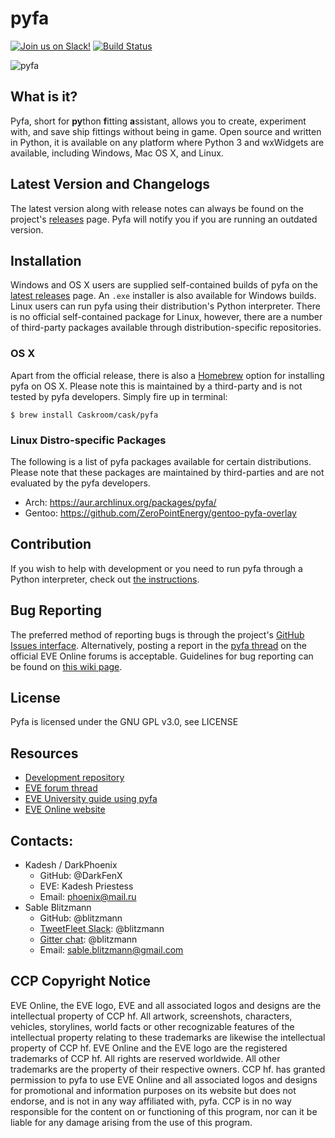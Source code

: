 # pyfa

[![Join us on Slack!](https://pyfainvite.azurewebsites.net/badge.svg)](https://pyfainvite.azurewebsites.net/) [![Build Status](https://travis-ci.org/pyfa-org/Pyfa.svg?branch=master)](https://travis-ci.org/pyfa-org/Pyfa)

![pyfa](https://user-images.githubusercontent.com/275209/66119992-864be080-e5e2-11e9-994a-3a4368c9fad7.png)

## What is it?

Pyfa, short for **py**thon **f**itting **a**ssistant, allows you to create, experiment with, and save ship fittings without being in game. Open source and written in Python, it is available on any platform where Python 3 and wxWidgets are available, including Windows, Mac OS X, and Linux.

## Latest Version and Changelogs
The latest version along with release notes can always be found on the project's [releases](https://github.com/pyfa-org/Pyfa/releases) page. Pyfa will notify you if you are running an outdated version.

## Installation
Windows and OS X users are supplied self-contained builds of pyfa on the [latest releases](https://github.com/pyfa-org/Pyfa/releases/latest) page. An `.exe` installer is also available for Windows builds. Linux users can run pyfa using their distribution's Python interpreter. There is no official self-contained package for Linux, however, there are a number of third-party packages available through distribution-specific repositories.

### OS X
Apart from the official release, there is also a [Homebrew](http://brew.sh) option for installing pyfa on OS X. Please note this is maintained by a third-party and is not tested by pyfa developers. Simply fire up in terminal:
```
$ brew install Caskroom/cask/pyfa
```

### Linux Distro-specific Packages
The following is a list of pyfa packages available for certain distributions. Please note that these packages are maintained by third-parties and are not evaluated by the pyfa developers.

* Arch: https://aur.archlinux.org/packages/pyfa/
* Gentoo: https://github.com/ZeroPointEnergy/gentoo-pyfa-overlay

## Contribution
If you wish to help with development or you need to run pyfa through a Python interpreter, check out [the instructions](https://github.com/pyfa-org/Pyfa/blob/master/CONTRIBUTING.md).

## Bug Reporting
The preferred method of reporting bugs is through the project's [GitHub Issues interface](https://github.com/pyfa-org/Pyfa/issues). Alternatively, posting a report in the [pyfa thread](https://forums.eveonline.com/t/27156) on the official EVE Online forums is acceptable. Guidelines for bug reporting can be found on [this wiki page](https://github.com/pyfa-org/Pyfa/wiki/Bug-Reporting). 

## License
Pyfa is licensed under the GNU GPL v3.0, see LICENSE

## Resources
* [Development repository](https://github.com/pyfa-org/Pyfa)
* [EVE forum thread](https://forums.eveonline.com/t/27156)
* [EVE University guide using pyfa](https://wiki.eveuniversity.org/PYFA)
* [EVE Online website](http://www.eveonline.com/)

## Contacts:
* Kadesh / DarkPhoenix
    * GitHub: @DarkFenX
    * EVE: Kadesh Priestess
    * Email: phoenix@mail.ru
* Sable Blitzmann
    * GitHub: @blitzmann
    * [TweetFleet Slack](https://www.fuzzwork.co.uk/tweetfleet-slack-invites/): @blitzmann
    * [Gitter chat](https://gitter.im/pyfa-org/Pyfa): @blitzmann
    * Email: sable.blitzmann@gmail.com

## CCP Copyright Notice
EVE Online, the EVE logo, EVE and all associated logos and designs are the intellectual property of CCP hf. All artwork, screenshots, characters, vehicles, storylines, world facts or other recognizable features of the intellectual property relating to these trademarks are likewise the intellectual property of CCP hf. EVE Online and the EVE logo are the registered trademarks of CCP hf. All rights are reserved worldwide. All other trademarks are the property of their respective owners. CCP hf. has granted permission to pyfa to use EVE Online and all associated logos and designs for promotional and information purposes on its website but does not endorse, and is not in any way affiliated with, pyfa. CCP is in no way responsible for the content on or functioning of this program, nor can it be liable for any damage arising from the use of this program.
